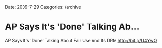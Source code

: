 Date: 2009-7-29
Categories: /archive

# AP Says It's 'Done' Talking Ab...

AP Says It's 'Done' Talking About Fair Use And Its DRM <a href="http://bit.ly/U4YwO" rel="nofollow">http://bit.ly/U4YwO</a>
